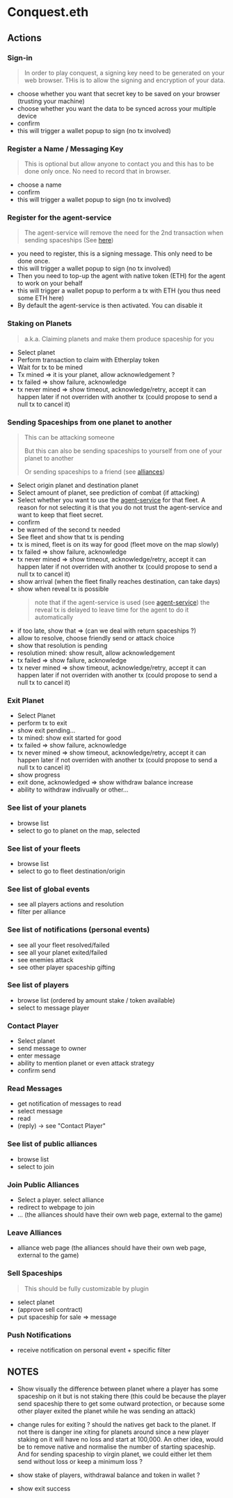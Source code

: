 # Conquest.eth

## Actions

### Sign-in

> In order to play conquest, a signing key need to be generated on your web browser. THis is to allow the signing and encryption of your data.

- choose whether you want that secret key to be saved on your browser (trusting your machine)
- choose whether you want the data to be synced across your multiple device
- confirm
- this will trigger a wallet popup to sign (no tx involved)

### Register a Name / Messaging Key

> This is optional but allow anyone to contact you and this has to be done only once. No need to record that in browser.

- choose a name
- confirm
- this will trigger a wallet popup to sign (no tx involved)

### Register for the agent-service

> The agent-service will remove the need for the 2nd transaction when sending spaceships (See [here](#sending-spaceships-from-one-planet-to-another))

- you need to register, this is a signing message. This only need to be done once.
- this will trigger a wallet popup to sign (no tx involved)
- Then you need to top-up the agent with native token (ETH) for the agent to work on your behalf
- this will trigger a wallet popup to perform a tx with ETH (you thus need some ETH here)
- By default the agent-service is then activated. You can disable it

### Staking on Planets

> a.k.a. Claiming planets and make them produce spaceship for you

- Select planet
- Perform transaction to claim with Etherplay token
- Wait for tx to be mined
- Tx mined => it is your planet, allow acknowledgement ?
- tx failed => show failure, acknowledge
- tx never mined => show timeout, acknowledge/retry, accept it can happen later if not overriden with another tx (could propose to send a null tx to cancel it)

### Sending Spaceships from one planet to another

> This can be attacking someone
>
> But this can also be sending spaceships to yourself from one of your planet to another
>
> Or sending spaceships to a friend (see [alliances](#join-public-alliances))

- Select origin planet and destination planet
- Select amount of planet, see prediction of combat (if attacking)
- Select whether you want to use the [agent-service](#register-for-the-agent-service) for that fleet. A reason for not selecting it is that you do not trust the agent-service and want to keep that fleet secret.
- confirm
- be warned of the second tx needed
- See fleet and show that tx is pending
- tx is mined, fleet is on its way for good (fleet move on the map slowly)
- tx failed => show failure, acknowledge
- tx never mined => show timeout, acknowledge/retry, accept it can happen later if not overriden with another tx (could propose to send a null tx to cancel it)
- show arrival (when the fleet finally reaches destination, can take days)
- show when reveal tx is possible
  > note that if the agent-service is used (see [agent-service](#register-for-the-agent-service)) the reveal tx is delayed to leave time for the agent to do it automatically
- if too late, show that => (can we deal with return spaceships ?)
- allow to resolve, choose friendly send or attack choice
- show that resolution is pending
- resolution mined: show result, allow acknowledgement
- tx failed => show failure, acknowledge
- tx never mined => show timeout, acknowledge/retry, accept it can happen later if not overriden with another tx (could propose to send a null tx to cancel it)

### Exit Planet

- Select Planet
- perform tx to exit
- show exit pending...
- tx mined: show exit started for good
- tx failed => show failure, acknowledge
- tx never mined => show timeout, acknowledge/retry, accept it can happen later if not overriden with another tx (could propose to send a null tx to cancel it)
- show progress
- exit done, acknowledged => show withdraw balance increase
- ability to withdraw indivually or other...

### See list of your planets

- browse list
- select to go to planet on the map, selected

### See list of your fleets

- browse list
- select to go to fleet destination/origin

### See list of global events

- see all players actions and resolution
- filter per alliance

### See list of notifications (personal events)

- see all your fleet resolved/failed
- see all your planet exited/failed
- see enemies attack
- see other player spaceship gifting

### See list of players

- browse list (ordered by amount stake / token available)
- select to message player

### Contact Player

- Select planet
- send message to owner
- enter message
- ability to mention planet or even attack strategy
- confirm send

### Read Messages

- get notification of messages to read
- select message
- read
- (reply) -> see "Contact Player"

### See list of public alliances

- browse list
- select to join

### Join Public Alliances

- Select a player. select alliance
- redirect to webpage to join
- ... (the alliances should have their own web page, external to the game)

### Leave Alliances

- alliance web page (the alliances should have their own web page, external to the game)

### Sell Spaceships

> This should be fully customizable by plugin

- select planet
- (approve sell contract)
- put spaceship for sale => message

### Push Notifications

- receive notification on personal event + specific filter

## NOTES

- Show visually the difference between planet where a player has some spaceship on it but is not staking there (this could be because the player send spaceship there to get some outward protection, or because some other player exited the planet while he was sending an attack)

- change rules for exiting ? should the natives get back to the planet. If not there is danger ine xiting for planets around since a new player staking on it will have no loss and start at 100,000.
  An other idea, would be to remove native and normalise the number of starting spaceship. And for sending spaceship to virgin planet, we could either let them send without loss or keep a minimum loss ?

- show stake of players, withdrawal balance and token in wallet ?
- show exit success
